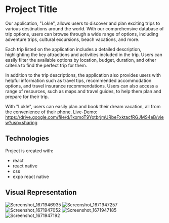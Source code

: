 # Project Title

Our application, "Lokle", allows users to discover and plan exciting trips to various destinations around the world. With our comprehensive database of trip options, users can browse through a wide range of options, including adventure trips, cultural excursions, beach vacations, and more.

Each trip listed on the application includes a detailed description, highlighting the key attractions and activities included in the trip. Users can easily filter the available options by location, budget, duration, and other criteria to find the perfect trip for them.

In addition to the trip descriptions, the application also provides users with helpful information such as travel tips, recommended accommodation options, and travel insurance recommendations. Users can also access a range of resources, such as maps and travel guides, to help them plan and prepare for their trip.

With "Lokle", users can easily plan and book their dream vacation, all from the convenience of their phone.
Live-Demo: https://drive.google.com/file/d/1xxmoT9YotbrjmURbeFxktacfRGJMS4eB/view?usp=sharing

## Technologies

Project is created with:

- react
- react native
- css
- expo react native


## Visual Representation
![Screenshot_1671946935](https://user-images.githubusercontent.com/93868173/209455897-24650f53-8fbb-45c5-a81c-010ed50009fb.png)
![Screenshot_1671947257](https://user-images.githubusercontent.com/93868173/209455898-7b818460-84f7-486d-ac0a-d21033b4ba48.png)
![Screenshot_1671947052](https://user-images.githubusercontent.com/93868173/209455899-816b34e1-28b9-4db4-b3a5-683bf2dd06af.png)
![Screenshot_1671947185](https://user-images.githubusercontent.com/93868173/209455902-93d5ba1e-40ed-4bc7-b2bc-770e313bdd3a.png)
![Screenshot_1671947192](https://user-images.githubusercontent.com/93868173/209455903-007c6872-4b46-4fbb-954f-e6f4bfb2ba0f.png)



